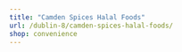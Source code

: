```yaml
---
title: "Camden Spices Halal Foods"
url: /dublin-8/camden-spices-halal-foods/
shop: convenience
---
```

